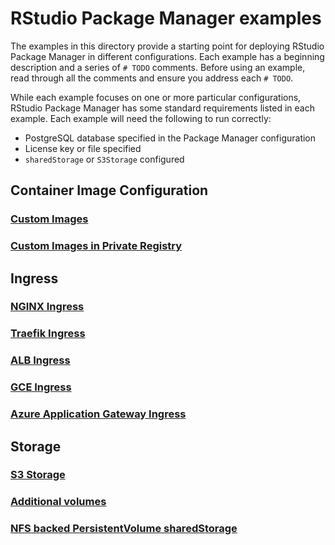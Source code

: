 # RStudio Package Manager examples

The examples in this directory provide a starting point for deploying RStudio Package Manager in
different configurations. Each example has a beginning description and a series of `# TODO` comments.
Before using an example, read through all the comments and ensure you address each `# TODO`.

While each example focuses on one or more particular configurations, RStudio Package Manager has some
standard requirements listed in each example. Each example will need the following to run correctly:
- PostgreSQL database specified in the Package Manager configuration
- License key or file specified
- `sharedStorage` or `S3Storage` configured

## Container Image Configuration

### [Custom Images](./container-images/rstudio-pm-custom-image.yaml)

### [Custom Images in Private Registry](./container-images/rstudio-pm-custom-image-private.yaml)

## Ingress

### [NGINX Ingress](./ingress/rstudio-pm-nginx-ingress.yaml)

### [Traefik Ingress](./ingress/rstudio-pm-traefik-ingress.yaml)

### [ALB Ingress](./ingress/rstudio-pm-alb-ingress.yaml)

### [GCE Ingress](./ingress/rstudio-pm-gce-ingress.yaml)

### [Azure Application Gateway Ingress](./ingress/rstudio-pm-azure-application-gateway-ingress.yaml)

## Storage

### [S3 Storage](./storage/rstudio-pm-with-s3.yaml)

### [Additional volumes](./storage/rstudio-pm-with-additional-mounts.yaml)

### [NFS backed PersistentVolume sharedStorage](./storage/rstudio-pm-with-pv.yaml)
